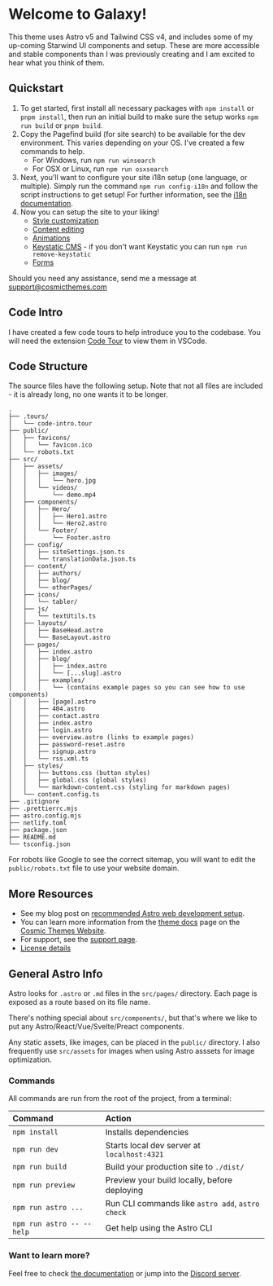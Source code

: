 # Welcome to Galaxy!

This theme uses Astro v5 and Tailwind CSS v4, and includes some of my up-coming Starwind UI components and setup. These are more accessible and stable components than I was previously creating and I am excited to hear what you think of them.

## Quickstart

1. To get started, first install all necessary packages with `npm install` or `pnpm install`, then run an initial build to make sure the setup works `npm run build` or `pnpm build`.
2. Copy the Pagefind build (for site search) to be available for the dev environment. This varies depending on your OS. I've created a few commands to help.
   - For Windows, run `npm run winsearch`
   - For OSX or Linux, run `npm run osxsearch`
3. Next, you'll want to configure your site i18n setup (one language, or multiple). Simply run the command `npm run config-i18n` and follow the script instructions to get setup! For further information, see the [i18n documentation](https://cosmicthemes.com/docs/i18n/).
4. Now you can setup the site to your liking!
   - [Style customization](https://cosmicthemes.com/docs/styles/)
   - [Content editing](https://cosmicthemes.com/docs/content/)
   - [Animations](https://cosmicthemes.com/docs/animations/)
   - [Keystatic CMS](https://cosmicthemes.com/docs/keystatic/) - if you don't want Keystatic you can run `npm run remove-keystatic`
   - [Forms](https://cosmicthemes.com/docs/contact-form/)

Should you need any assistance, send me a message at support@cosmicthemes.com

## Code Intro

I have created a few code tours to help introduce you to the codebase. You will need the extension [Code Tour](https://marketplace.visualstudio.com/items?itemName=vsls-contrib.codetour) to view them in VSCode.

## Code Structure

The source files have the following setup. Note that not all files are included - it is already long, no one wants it to be longer.

```
.
├── .tours/
│   └── code-intro.tour
├── public/
│   ├── favicons/
│   │   └── favicon.ico
│   └── robots.txt
├── src/
│   ├── assets/
│   │   ├── images/
│   │   │   └── hero.jpg
│   │   └── videos/
│   │       └── demo.mp4
│   ├── components/
│   │   ├── Hero/
│   │   │   ├── Hero1.astro
│   │   │   └── Hero2.astro
│   │   └── Footer/
│   │       └── Footer.astro
│   ├── config/
│   │   ├── siteSettings.json.ts
│   │   └── translationData.json.ts
│   ├── content/
│   │   ├── authors/
│   │   ├── blog/
│   │   └── otherPages/
│   ├── icons/
│   │   └── tabler/
│   ├── js/
│   │   └── textUtils.ts
│   ├── layouts/
│   │   ├── BaseHead.astro
│   │   └── BaseLayout.astro
│   ├── pages/
│   │   ├── index.astro
│   │   ├── blog/
│   │   │   ├── index.astro
│   │   │   └── [...slug].astro
│   │   ├── examples/
│   │   │   └── (contains example pages so you can see how to use components)
│   │   ├── [page].astro
│   │   ├── 404.astro
│   │   ├── contact.astro
│   │   ├── index.astro
│   │   ├── login.astro
│   │   ├── overview.astro (links to example pages)
│   │   ├── password-reset.astro
│   │   ├── signup.astro
│   │   └── rss.xml.ts
│   ├── styles/
│   │   ├── buttons.css (button styles)
│   │   ├── global.css (global styles)
│   │   └── markdown-content.css (styling for markdown pages)
│   └── content.config.ts
├── .gitignore
├── .prettierrc.mjs
├── astro.config.mjs
├── netlify.toml
├── package.json
├── README.md
└── tsconfig.json
```

For robots like Google to see the correct sitemap, you will want to edit the `public/robots.txt` file to use your website domain.

## More Resources

- See my blog post on [recommended Astro web development setup](https://cosmicthemes.com/blog/astro-web-development-setup/).
- You can learn more information from the [theme docs](https://cosmicthemes.com/docs/) page on the [Cosmic Themes Website](https://cosmicthemes.com/).
- For support, see the [support page](https://cosmicthemes.com/support/).
- [License details](https://cosmicthemes.com/license/)

## General Astro Info

Astro looks for `.astro` or `.md` files in the `src/pages/` directory. Each page is exposed as a route based on its file name.

There's nothing special about `src/components/`, but that's where we like to put any Astro/React/Vue/Svelte/Preact components.

Any static assets, like images, can be placed in the `public/` directory. I also frequently use `src/assets` for images when using Astro asssets for image optimization.

### Commands

All commands are run from the root of the project, from a terminal:

| Command                   | Action                                           |
| :------------------------ | :----------------------------------------------- |
| `npm install`             | Installs dependencies                            |
| `npm run dev`             | Starts local dev server at `localhost:4321`      |
| `npm run build`           | Build your production site to `./dist/`          |
| `npm run preview`         | Preview your build locally, before deploying     |
| `npm run astro ...`       | Run CLI commands like `astro add`, `astro check` |
| `npm run astro -- --help` | Get help using the Astro CLI                     |

### Want to learn more?

Feel free to check [the documentation](https://docs.astro.build) or jump into the [Discord server](https://astro.build/chat).
